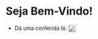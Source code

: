 <h1>Seja Bem-Vindo!</h1>
<ul>
   <li>Dá uma conferida lá: <a href="https://linkedin.com/in/gabrielreisritter" target="blank"><img align="center" src="https://cdn.jsdelivr.net/npm/simple-icons@3.0.1/icons/linkedin.svg" alt="gabrielreisritter" height="20" width="20" /></a></li>
</ul>
